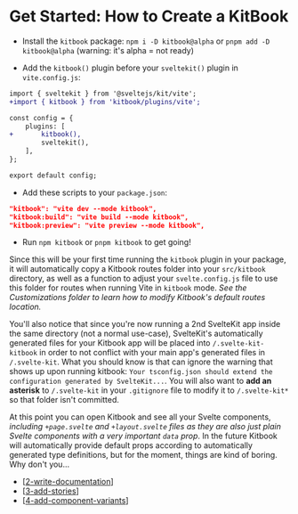 # Get Started: How to Create a KitBook

- Install the `kitbook` package: `npm i -D kitbook@alpha` or `pnpm add -D kitbook@alpha` (warning: it's alpha = not ready)

- Add the `kitbook()` plugin before your `sveltekit()` plugin in `vite.config.js`:
```diff
import { sveltekit } from '@sveltejs/kit/vite';
+import { kitbook } from 'kitbook/plugins/vite';

const config = {
	plugins: [
+		kitbook(),
		sveltekit(),
	],
};

export default config;
```

- Add these scripts to your `package.json`:
```json
"kitbook": "vite dev --mode kitbook",
"kitbook:build": "vite build --mode kitbook",
"kitbook:preview": "vite preview --mode kitbook",
```

- Run `npm kitbook` or `pnpm kitbook` to get going! 
 
Since this will be your first time running the `kitbook` plugin in your package, it will automatically copy a Kitbook routes folder into your `src/kitbook` directory, as well as a function to adjust your `svelte.config.js` file to use this folder for routes when running Vite in `kitbook` mode. *See the Customizations folder to learn how to modify Kitbook's default routes location.*

You'll also notice that since you're now running a 2nd SvelteKit app inside the same directory (not a normal use-case), SvelteKit's automatically generated files for your Kitbook app will be placed into `/.svelte-kit-kitbook` in order to not conflict with your main app's generated files in `/.svelte-kit`. What you should know is that can ignore the warning that shows up upon running kitbook: `Your tsconfig.json should extend the configuration generated by SvelteKit...`. You will also want to **add an asterisk** to `/.svelte-kit` in your `.gitignore` file to modify it to `/.svelte-kit*` so that folder isn't committed.

At this point you can open Kitbook and see all your Svelte components, *including `+page.svelte` and `+layout.svelte` files as they are also just plain Svelte components with a very important `data` prop*. In the future Kitbook will automatically provide default props according to automatically generated type definitions, but for the moment, things are kind of boring. Why don't you...

- [[2-write-documentation]]
- [[3-add-stories]] 
- [[4-add-component-variants]] 

[//begin]: # "Autogenerated link references for markdown compatibility"
[2-write-documentation]: 2-write-documentation "Write Documentation"
[3-add-stories]: 3-add-stories "Add Stories"
[4-add-component-variants]: 4-add-component-variants "Add Component Variants"
[//end]: # "Autogenerated link references"